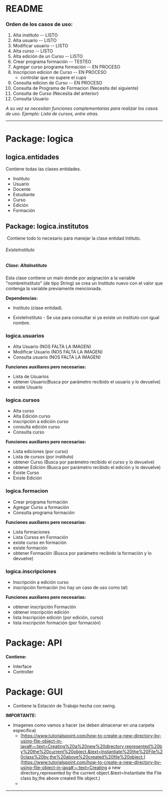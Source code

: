# README

### Orden de los casos de uso:

1.  Alta instituto -- LISTO
2.  Alta usuario -- LISTO
3.  Modificar usuario -- LISTO
4.  Alta curso -- LISTO
5.  Alta edición de un Curso -- LISTO
6.  Crear programa formación -- TESTEO
7.  Agregar curso programa formación -- EN PROCESO
8.  Inscripcion edicion de Curso -- EN PROCESO 
    *   controlar que no supere el cupo
9.  Consulta edicion de Curso -- EN PROCESO
10.  Consulta de Programa de Formacion (Necesita del siguiente)
11.  Consulta de Curso (Necesita del anterior)
12.  Consulta Usuario

*A su vez se necesitan funciones complementarias para realizar los casos de uso. Ejemplo: Lista de cursos, entre otras.*

---

# Package: logica

## logica.entidades

Contiene todas las clases entidades.

*   Instituto
*   Usuario
*   Docente
*   Estudiante
*   Curso
*   Edición
*   Formación

## Package: logica.institutos

​	Contiene todo lo necesario para  manejar la clase entidad Intituto.

###### ExisteInstituto



##### Clase: AltaInstituto

Esta clase contiene un main donde por asignación a la variable "nombreInstituto" (de tipo String) se crea un Instituto nuevo con el valor que contenga la variable previamente mencionada. 

**Dependencias:**

*   Instituto (clase entidad).

*   ExisteInstituto - Se usa para consultar si ya existe un instituto con igual nombre.







### logica.usuarios

*   Alta Usuario (NOS FALTA LA IMAGEN)
*   Modificar Usuario (NOS FALTA LA IMAGEN)
*   Consulta usuario (NOS FALTA LA IMAGEN)

**Funciones auxiliares pero necesarias:**

*   Lista de Usuarios
*   obtener Usuario(Busca por parámetro recibido el usuario y lo devuelve)
*   existe Usuario

### logica.cursos

*   Alta curso
*   Alta Edición curso
*   inscripción a edición curso
*   consulta edición curso
*   Consulta curso

**Funciones auxiliares pero necesarias:**

*   Lista ediciones (por curso)
*   Lista de cursos (por instituto)
*   obtener Curso (Busca por parámetro recibido el curso y lo devuelve)
*   obtener Edición (Busca por parámetro recibido el edición y lo devuelve)
*   Existe Curso
*   Existe Edición

### logica.formacion

*   Crear programa formación
*   Agregar Curso a formación
*   Consulta programa formación

**Funciones auxiliares pero necesarias:**

*   Lista formaciones
*   Lista Cursos en Formación
*   existe curso en formación
*   existe formación
*   obtener Formación  (Busca por parámetro recibido la formación y lo devuelve)

### logica.inscripciones

*   Inscripción a edición curso
*   inscripción formación (no hay un caso de uso como tal)

**Funciones auxiliares pero necesarias:**

*   obtener inscripción Formación
*   obtener inscripción edición
*   lista Inscripción edición (por edición, curso)
*   lista inscripción formación (por formación)

# Package: API

**Contiene:**

*   Interface
*   Controller

# Package: GUI

*   Contiene la Estación de Trabajo hecha con swing.

**IMPORTANTE:**

*   Imagenes como vamos a hacer (se deben almacenar en una carpeta especifica)	
    *   [https://www.tutorialspoint.com/how-to-create-a-new-directory-by-using-file-object-in-java#:~:text=Creating%20a%20new%20directory,represented%20by%20the%20current%20object.&text=Instantiate%20the%20File%20class%20by,the%20above%20created%20file%20object.](https://www.tutorialspoint.com/how-to-create-a-new-directory-by-using-file-object-in-java#:~:text=Creating a new directory,represented by the current object.&text=Instantiate the File class by,the above created file object.)
    *   

---